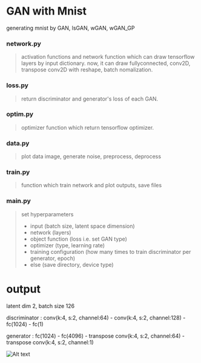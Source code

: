 # GAN with Mnist
generating mnist by GAN, lsGAN, wGAN, wGAN_GP

### network.py
>activation functions and network function which can draw tensorflow layers by input dictionary.  now, it can draw fullyconnected, conv2D, transpose conv2D with reshape, batch nomalization.

### loss.py
>return discriminator and generator's loss of each GAN. 

### optim.py
>optimizer function which return tensorflow optimizer.

### data.py
>plot data image, generate noise, preprocess, deprocess

### train.py
>function which train network and plot outputs, save files

### main.py
>set hyperparameters
>- input (batch size, latent space dimension)
>- network (layers)
>- object function (loss i.e. set GAN type)
>- optimizer (type, learning rate)
>- training configuration (how many times to train discriminator per generator, epoch)
>- else (save directory, device type)

# output
latent dim 2, batch size 126

discriminator : conv(k:4, s:2, channel:64) - conv(k:4, s:2, channel:128) - fc(1024) - fc(1)

generator : fc(1024) - fc(4096) - transpose conv(k:4, s:2, channel:64) - transpose conv(k:4, s:2, channel:1)

![Alt text](/image/latent_dim_2_batch_126_gan.jpg)

